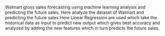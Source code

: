 Walmart gross sales forecasting using machine learning analysis and predicting the future sales. 
Here analyze the dataset of Walmart and predicting the future sales 
Here Linear Regression are used which take the historical data as input to predict new output 
which gives best accuracy and analyzed by adding the new features which in turn predicts the future sales.
